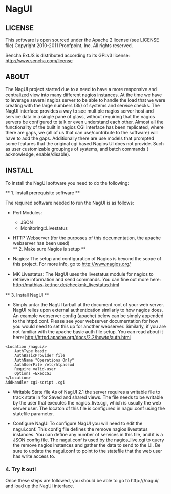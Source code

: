 NagUI
=====

LICENSE
-------

This software is open sourced under the Apache 2 license (see LICENSE file)
Copyright 2010-2011 Proofpoint, Inc. All rights reserved.

Sencha ExtJS is distributed according to its GPLv3 license: http://www.sencha.com/license

ABOUT
-----

The NagUI project started due to a need to have a more responsive and centralized view into many different nagios instances.  At the time we have to leverage several nagios server to be able to handle the load that we were creating with the large numbers (3k) of systems and service checks.   The NagUI interface provides a way to see multiple nagios server  host and service data in a single pane of glass, without requiring that the nagios servers be configured to talk or even understand each other.  Almost all the functionality of the built in nagios CGI interface has been replicated, where there are gaps, we (all of us that can use/contribute to the software) will have to add the gaps. Additionally there are use models that prompted some features that the original cgi based Nagios UI does not provide. Such as user customizable groupings of systems, and batch commands ( acknowledge, enable/disable).  

INSTALL
-------

To install the NagUI software you need to do the following:

** 1. Install prerequisite software **

The required software needed to run the NagUI is as follows:   

* Perl Modules:
  * JSON
  * Monitoring::Livestatus
* HTTP Webserver (for the purposes of this documentation, the apache webserver has been used)			
** 2. Make sure Nagios is setup **

* Nagios: The setup and configuration of Nagios is beyond the scope of this project. For more info, go to http://www.nagios.org/
* MK Livestatus:  The NagUI uses the livestatus module for nagios to retrieve information and send commands. You can fine out more here: http://mathias-kettner.de/checkmk_livestatus.html
	
** 3. Install NagUI **

* Simply untar the NagUI tarball at the document root of your web server.  NagUI relies upon external authentication similarly to how nagios does.   An example webserver config (apache) below can be simply appended to the httpd.conf. Please see your webserver documentation for how you would need to set this up for another webserver. Similarly, if you are not familiar with the apache basic auth file setup. You can read about it here: http://httpd.apache.org/docs/2.2/howto/auth.html

```apacheconf
<Location /nagui/>
	AuthType basic
	AuthBasicProvider file 
	AuthName "Operations Only"
	AuthUserFile /etc/htpasswd
	Require valid-user
    Options +ExecCGI
</Location>
AddHandler cgi-script .cgi
```
	
* Writable State file
	As of NagUI 2.1 the server requires a writable file to track state in for Saved and shared views.  The file needs to be writable by the user that executes the nagios_live.cgi, which is usually the web server user.  The locaton of this file is configured in nagui.conf using the statefile parameter.

* Configure NagUI
	To configure NagUI you will need to edit the nagui.conf.   This config file defines the remove nagios livestatus instances.  You can define any number of services in this file, and it is a JSON config file.  The nagui.conf is used by the nagios_live.cgi to query the remove nagios instances and gather the data to send to the UI.  Be sure to update the nagui.conf to point to the statefile that the web user has write access to.
	
### 4. Try it out!

Once these steps are followed, you should be able to go to 
	http://<yourserver>/nagui/ 
and load up the NagUI interface.